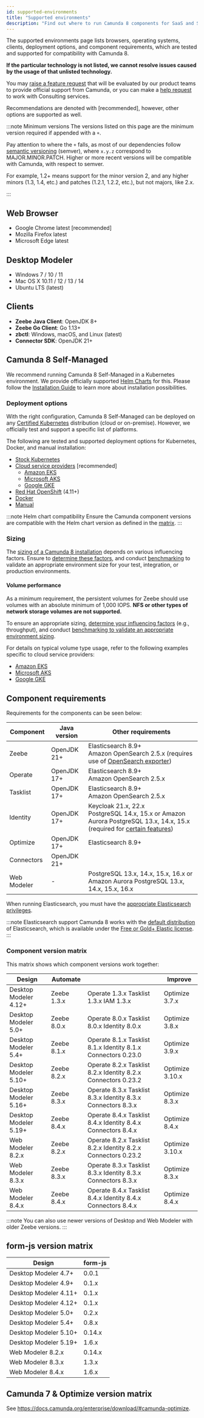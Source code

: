 ```yaml
---
id: supported-environments
title: "Supported environments"
description: "Find out where to run Camunda 8 components for SaaS and Self-Managed, including Optimize for both Camunda 8 and Camunda 7."
---
```


The supported environments page lists browsers, operating systems, clients, deployment options, and component requirements, which are tested and supported for compatibility with Camunda 8.

**If the particular technology is not listed, we cannot resolve issues caused by the usage of that unlisted technology.**

You may [raise a feature request](/contact) that will be evaluated by our product teams to provide official support from Camunda, or you can make a [help request](/contact) to work with Consulting services.

Recommendations are denoted with [recommended], however, other options are supported as well.

:::note Minimum versions
The versions listed on this page are the minimum version required if appended with a `+`.

Pay attention to where the `+` falls, as most of our dependencies follow [semantic versioning](https://semver.org/) (semver), where `x.y.z` correspond to MAJOR.MINOR.PATCH. Higher or more recent versions will be compatible with Camunda, with respect to semver.

For example, 1.2+ means support for the minor version 2, and any higher minors (1.3, 1.4, etc.) and patches (1.2.1, 1.2.2, etc.), but not majors, like 2.x.

:::

## Web Browser

- Google Chrome latest [recommended]
- Mozilla Firefox latest
- Microsoft Edge latest

## Desktop Modeler

- Windows 7 / 10 / 11
- Mac OS X 10.11 / 12 / 13 / 14
- Ubuntu LTS (latest)

## Clients

- **Zeebe Java Client**: OpenJDK 8+
- **Zeebe Go Client**: Go 1.13+
- **zbctl**: Windows, macOS, and Linux (latest)
- **Connector SDK**: OpenJDK 21+

## Camunda 8 Self-Managed

We recommend running Camunda 8 Self-Managed in a Kubernetes environment. We provide officially supported [Helm Charts](/self-managed/platform-deployment/helm-kubernetes/overview.md) for this. Please follow the [Installation Guide](/self-managed/platform-deployment/overview.md) to learn more about installation possibilities.

### Deployment options

With the right configuration, Camunda 8 Self-Managed can be deployed on any [Certified Kubernetes](https://www.cncf.io/training/certification/software-conformance/#benefits) distribution (cloud or on-premise). However, we officially test and support a specific list of platforms.

The following are tested and supported deployment options for Kubernetes, Docker, and manual installation:

- [Stock Kubernetes](/self-managed/platform-deployment/helm-kubernetes/overview.md)
- [Cloud service providers](/self-managed/platform-deployment/helm-kubernetes/platforms/platforms.md) [recommended]
  - [Amazon EKS](/self-managed/platform-deployment/helm-kubernetes/platforms/amazon-eks/amazon-eks.md)
  - [Microsoft AKS](/self-managed/platform-deployment/helm-kubernetes/platforms/microsoft-aks.md)
  - [Google GKE](/self-managed/platform-deployment/helm-kubernetes/platforms/google-gke.md)
- [Red Hat OpenShift](/self-managed/platform-deployment/helm-kubernetes/platforms/redhat-openshift.md) (4.11+)
- [Docker](/self-managed/platform-deployment/docker.md)
- [Manual](/self-managed/platform-deployment/manual.md)

:::note Helm chart compatibility
Ensure the Camunda component versions are compatible with the Helm chart version as defined in the [matrix](https://helm.camunda.io/camunda-platform/version-matrix/).
:::

### Sizing

The [sizing of a Camunda 8 installation](/components/best-practices/architecture/sizing-your-environment.md) depends on various influencing factors. Ensure to [determine these factors](../components/best-practices/architecture/sizing-your-environment.md#understanding-influencing-factors), and conduct [benchmarking](../components/best-practices/architecture/sizing-your-environment.md#running-experiments-and-benchmarks) to validate an appropriate environment size for your test, integration, or production environments.

#### Volume performance

As a minimum requirement, the persistent volumes for Zeebe should use volumes with an absolute minimum of 1,000 IOPS. **NFS or other types of network storage volumes are not supported.**

To ensure an appropriate sizing, [determine your influencing factors](../components/best-practices/architecture/sizing-your-environment.md#understanding-influencing-factors) (e.g., throughput), and conduct [benchmarking to validate an appropriate environment sizing](../components/best-practices/architecture/sizing-your-environment.md#running-experiments-and-benchmarks).

For details on typical volume type usage, refer to the following examples specific to cloud service providers:

- [Amazon EKS](../self-managed/platform-deployment/helm-kubernetes/platforms/amazon-eks/amazon-eks.md#volume-performance)
- [Microsoft AKS](../self-managed/platform-deployment/helm-kubernetes/platforms/microsoft-aks.md#volume-performance)
- [Google GKE](../self-managed/platform-deployment/helm-kubernetes/platforms/google-gke.md#volume-performance)

## Component requirements

Requirements for the components can be seen below:

| Component   | Java version | Other requirements                                                                                                                                                                                                |
| ----------- | ------------ | ----------------------------------------------------------------------------------------------------------------------------------------------------------------------------------------------------------------- |
| Zeebe       | OpenJDK 21+  | Elasticsearch 8.9+<br/>Amazon OpenSearch 2.5.x (requires use of [OpenSearch exporter](../self-managed/zeebe-deployment/exporters/opensearch-exporter.md))                                                         |
| Operate     | OpenJDK 17+  | Elasticsearch 8.9+<br/>Amazon OpenSearch 2.5.x                                                                                                                                                                    |
| Tasklist    | OpenJDK 17+  | Elasticsearch 8.9+<br/>Amazon OpenSearch 2.5.x                                                                                                                                                                    |
| Identity    | OpenJDK 17+  | Keycloak 21.x, 22.x<br/>PostgreSQL 14.x, 15.x or Amazon Aurora PostgreSQL 13.x, 14.x, 15.x (required for [certain features](/self-managed/identity/deployment/configuration-variables.md#database-configuration)) |
| Optimize    | OpenJDK 17+  | Elasticsearch 8.9+                                                                                                                                                                                                |
| Connectors  | OpenJDK 21+  |                                                                                                                                                                                                                   |
| Web Modeler | -            | PostgreSQL 13.x, 14.x, 15.x, 16.x or Amazon Aurora PostgreSQL 13.x, 14.x, 15.x, 16.x                                                                                                                              |

When running Elasticsearch, you must have the [appropriate Elasticsearch privileges](/self-managed/concepts/elasticsearch-privileges.md).

:::note Elasticsearch support
Camunda 8 works with the [default distribution](https://www.elastic.co/downloads/elasticsearch) of Elasticsearch, which is available under the [Free or Gold+ Elastic license](https://www.elastic.co/pricing/faq/licensing#summary).
:::

### Component version matrix

This matrix shows which component versions work together:

| Design                | Automate    |                                                               | Improve         |
| --------------------- | ----------- | ------------------------------------------------------------- | --------------- |
| Desktop Modeler 4.12+ | Zeebe 1.3.x | Operate 1.3.x Tasklist 1.3.x IAM 1.3.x                        | Optimize 3.7.x  |
| Desktop Modeler 5.0+  | Zeebe 8.0.x | Operate 8.0.x Tasklist 8.0.x Identity 8.0.x                   | Optimize 3.8.x  |
| Desktop Modeler 5.4+  | Zeebe 8.1.x | Operate 8.1.x Tasklist 8.1.x Identity 8.1.x Connectors 0.23.0 | Optimize 3.9.x  |
| Desktop Modeler 5.10+ | Zeebe 8.2.x | Operate 8.2.x Tasklist 8.2.x Identity 8.2.x Connectors 0.23.2 | Optimize 3.10.x |
| Desktop Modeler 5.16+ | Zeebe 8.3.x | Operate 8.3.x Tasklist 8.3.x Identity 8.3.x Connectors 8.3.x  | Optimize 8.3.x  |
| Desktop Modeler 5.19+ | Zeebe 8.4.x | Operate 8.4.x Tasklist 8.4.x Identity 8.4.x Connectors 8.4.x  | Optimize 8.4.x  |
| Web Modeler 8.2.x     | Zeebe 8.2.x | Operate 8.2.x Tasklist 8.2.x Identity 8.2.x Connectors 0.23.2 | Optimize 3.10.x |
| Web Modeler 8.3.x     | Zeebe 8.3.x | Operate 8.3.x Tasklist 8.3.x Identity 8.3.x Connectors 8.3.x  | Optimize 8.3.x  |
| Web Modeler 8.4.x     | Zeebe 8.4.x | Operate 8.4.x Tasklist 8.4.x Identity 8.4.x Connectors 8.4.x  | Optimize 8.4.x  |

:::note
You can also use newer versions of Desktop and Web Modeler with older Zeebe versions.
:::

## form-js version matrix

| Design                | form-js |
| --------------------- | ------- |
| Desktop Modeler 4.7+  | 0.0.1   |
| Desktop Modeler 4.9+  | 0.1.x   |
| Desktop Modeler 4.11+ | 0.1.x   |
| Desktop Modeler 4.12+ | 0.1.x   |
| Desktop Modeler 5.0+  | 0.2.x   |
| Desktop Modeler 5.4+  | 0.8.x   |
| Desktop Modeler 5.10+ | 0.14.x  |
| Desktop Modeler 5.19+ | 1.6.x   |
| Web Modeler 8.2.x     | 0.14.x  |
| Web Modeler 8.3.x     | 1.3.x   |
| Web Modeler 8.4.x     | 1.6.x   |

## Camunda 7 & Optimize version matrix

See https://docs.camunda.org/enterprise/download/#camunda-optimize.
